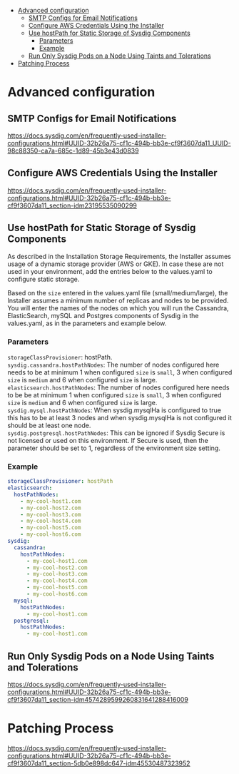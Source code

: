   * [Advanced configuration](#advanced-configuration)
      * [SMTP Configs for Email Notifications](#smtp-configs-for-email-notifications)
      * [Configure AWS Credentials Using the Installer](#configure-aws-credentials-using-the-installer)
      * [Use hostPath for Static Storage of Sysdig Components](#use-hostpath-for-static-storage-of-sysdig-components)
         * [Parameters](#parameters)
         * [Example](#example)
      * [Run Only Sysdig Pods on a Node Using Taints and Tolerations](#run-only-sysdig-pods-on-a-node-using-taints-and-tolerations)
   * [Patching Process](#patching-process)

# Advanced configuration

## SMTP Configs for Email Notifications

https://docs.sysdig.com/en/frequently-used-installer-configurations.html#UUID-32b26a75-cf1c-494b-bb3e-cf9f3607da11_UUID-98c88350-ca7a-685c-1d89-45b3e43d0839

## Configure AWS Credentials Using the Installer

https://docs.sysdig.com/en/frequently-used-installer-configurations.html#UUID-32b26a75-cf1c-494b-bb3e-cf9f3607da11_section-idm23195535090299

## Use hostPath for Static Storage of Sysdig Components

As described in the Installation Storage Requirements, the Installer
assumes usage of a dynamic storage provider (AWS or GKE). In case these are
not used in your environment, add the entries below to the values.yaml to
configure static storage.

Based on the `size` entered in the values.yaml file (small/medium/large), the
Installer assumes a minimum number of replicas and nodes to be provided.
You will enter the names of the nodes on which you will run the Cassandra,
ElasticSearch, mySQL and Postgres components of Sysdig in the values.yaml, as
in the parameters and example below.

### Parameters

`storageClassProvisioner`: hostPath.<br>
`sysdig.cassandra.hostPathNodes`: The number of nodes configured here needs to
be at minimum 1 when configured `size` is `small`, 3 when configured `size` is
`medium` and 6 when configured `size` is large.<br>
`elasticsearch.hostPathNodes`: The number of nodes configured here needs to be
be at minimum 1 when configured `size` is `small`, 3 when configured `size` is
`medium` and 6 when configured `size` is large.<br>
`sysdig.mysql.hostPathNodes`: When sysdig.mysqlHa is configured to true this has
to be at least 3 nodes and when sysdig.mysqlHa is not configured it should be
at least one node.<br>
`sysdig.postgresql.hostPathNodes`: This can be ignored if Sysdig Secure is not
licensed or used on this environment. If Secure is used, then the parameter
should be set to 1, regardless of the environment size setting.<br>

### Example

```yaml
storageClassProvisioner: hostPath
elasticsearch:
  hostPathNodes:
    - my-cool-host1.com
    - my-cool-host2.com
    - my-cool-host3.com
    - my-cool-host4.com
    - my-cool-host5.com
    - my-cool-host6.com
sysdig:
  cassandra:
    hostPathNodes:
      - my-cool-host1.com
      - my-cool-host2.com
      - my-cool-host3.com
      - my-cool-host4.com
      - my-cool-host5.com
      - my-cool-host6.com
  mysql:
    hostPathNodes:
      - my-cool-host1.com
  postgresql:
    hostPathNodes:
      - my-cool-host1.com
```

## Run Only Sysdig Pods on a Node Using Taints and Tolerations

https://docs.sysdig.com/en/frequently-used-installer-configurations.html#UUID-32b26a75-cf1c-494b-bb3e-cf9f3607da11_section-idm4574289599260831641288416009

# Patching Process

https://docs.sysdig.com/en/frequently-used-installer-configurations.html#UUID-32b26a75-cf1c-494b-bb3e-cf9f3607da11_section-5db0e898dc647-idm45530487323952
